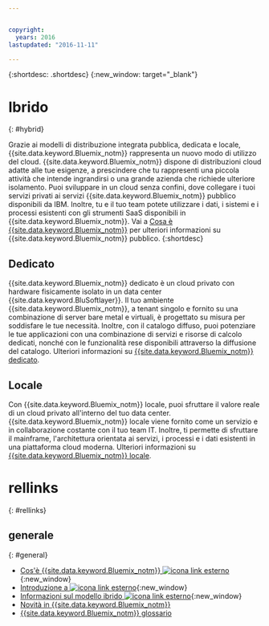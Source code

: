 ```yaml
---


copyright:
  years: 2016
lastupdated: "2016-11-11"

---
```


{:shortdesc: .shortdesc}
{:new_window: target="_blank"}

# Ibrido
{: #hybrid}


Grazie ai modelli di distribuzione integrata pubblica, dedicata e locale, {{site.data.keyword.Bluemix_notm}} rappresenta un nuovo modo di utilizzo del cloud. {{site.data.keyword.Bluemix_notm}} dispone di distribuzioni cloud adatte alle tue esigenze, a prescindere che tu rappresenti una piccola attività che intende ingrandirsi o una grande azienda che richiede ulteriore isolamento. Puoi sviluppare in un cloud senza confini, dove collegare i tuoi servizi privati ai servizi {{site.data.keyword.Bluemix_notm}} pubblico disponibili da IBM. Inoltre, tu e il tuo team potete utilizzare i dati, i sistemi e i processi esistenti con gli strumenti SaaS disponibili in {{site.data.keyword.Bluemix_notm}}. Vai a [Cosa è {{site.data.keyword.Bluemix_notm}}](/docs/overview/whatisbluemix.html) per ulteriori informazioni su {{site.data.keyword.Bluemix_notm}} pubblico.
{:shortdesc}

## Dedicato

{{site.data.keyword.Bluemix_notm}} dedicato è un cloud privato con hardware fisicamente isolato in un data center {{site.data.keyword.BluSoftlayer}}. Il tuo ambiente {{site.data.keyword.Bluemix_notm}}, a tenant singolo e fornito su una combinazione di server bare metal e virtuali, è progettato su misura per soddisfare le tue necessità. Inoltre, con il catalogo diffuso, puoi potenziare le tue applicazioni con una combinazione di servizi e risorse di calcolo dedicati, nonché con le funzionalità rese disponibili attraverso la diffusione del catalogo. Ulteriori informazioni su [{{site.data.keyword.Bluemix_notm}} dedicato](/docs/dedicated/index.html).

## Locale

Con {{site.data.keyword.Bluemix_notm}} locale, puoi sfruttare il valore reale di un cloud privato all'interno del tuo data center.  {{site.data.keyword.Bluemix_notm}} locale viene fornito come un servizio e in collaborazione costante con il tuo team IT. Inoltre, ti permette di sfruttare il mainframe, l'architettura orientata ai servizi, i processi e i dati esistenti in una piattaforma cloud moderna. Ulteriori informazioni su [{{site.data.keyword.Bluemix_notm}} locale](/docs/local/index.html).

# rellinks
{: #rellinks}
## generale
{: #general}
* [Cos'è {{site.data.keyword.Bluemix_notm}} ![icona link esterno](../icons/launch-glyph.svg)](http://www.ibm.com/cloud-computing/bluemix/what-is-bluemix/){:new_window}
* [Introduzione a ![icona link esterno](../icons/launch-glyph.svg)](http://www.ibm.com/cloud-computing/bluemix/getting-started/){:new_window}
* [Informazioni sul modello ibrido ![icona link esterno](../icons/launch-glyph.svg)](http://www.ibm.com/cloud-computing/bluemix/hybrid/){:new_window}
* [Novità in {{site.data.keyword.Bluemix_notm}}](/docs/whatsnew/index.html)
* [{{site.data.keyword.Bluemix_notm}} glossario](/docs/overview/glossary/index.html)
